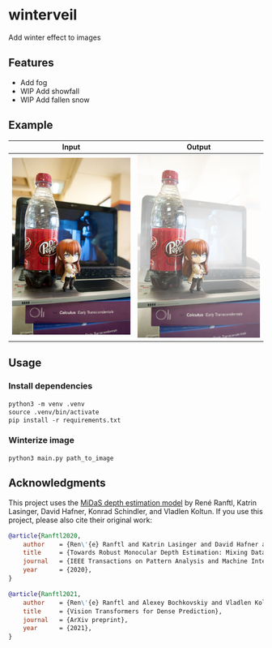 # winterveil
Add winter effect to images

## Features
- Add fog
- WIP Add showfall
- WIP Add fallen snow

## Example
| Input                        | Output                       |
| ---------------------------- | ---------------------------- |
| ![makise](images/makise.jpg) | ![output](images/output.png) |

## Usage
### Install dependencies
```
python3 -m venv .venv
source .venv/bin/activate
pip install -r requirements.txt
```

### Winterize image
```
python3 main.py path_to_image
```

## Acknowledgments

This project uses the [MiDaS depth estimation model]([link-to-model-repository-or-paper](https://arxiv.org/abs/1907.01341)) by René Ranftl, Katrin Lasinger, David Hafner, Konrad Schindler, and Vladlen Koltun. If you use this project, please also cite their original work:

```bibtex
@article{Ranftl2020,
	author    = {Ren\'{e} Ranftl and Katrin Lasinger and David Hafner and Konrad Schindler and Vladlen Koltun},
	title     = {Towards Robust Monocular Depth Estimation: Mixing Datasets for Zero-shot Cross-dataset Transfer},
	journal   = {IEEE Transactions on Pattern Analysis and Machine Intelligence (TPAMI)},
	year      = {2020},
}
```

```bibtex
@article{Ranftl2021,
	author    = {Ren\'{e} Ranftl and Alexey Bochkovskiy and Vladlen Koltun},
	title     = {Vision Transformers for Dense Prediction},
	journal   = {ArXiv preprint},
	year      = {2021},
}
```